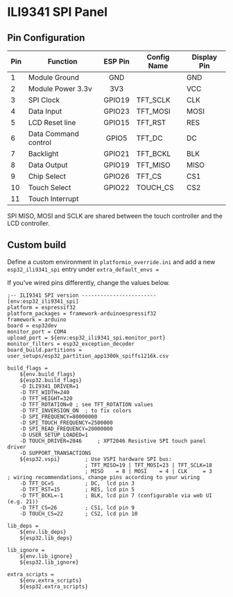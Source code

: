 <h1>ILI9341 SPI Panel</h1>

## Pin Configuration

Pin| Function            |ESP Pin |Config Name|Display Pin |
---|---------------------| :---:  |-----------|------------|
1  | Module Ground       | GND    |           | GND
2  | Module Power 3.3v   | 3V3    |           | VCC
3  | SPI Clock           | GPIO19 | TFT_SCLK  | CLK
4  | Data Input          | GPIO23 | TFT_MOSI  | MOSI
5  | LCD Reset line      | GPIO15 | TFT_RST   | RES
6  | Data Command control| GPIO5  | TFT_DC    | DC
7  | Backlight           | GPIO21 | TFT_BCKL  | BLK
8  | Data Output         | GPIO19 | TFT_MISO  | MISO
9  | Chip Select         | GPIO26 | TFT_CS    | CS1
10 | Touch Select        | GPIO22 | TOUCH_CS  | CS2
11 | Touch Interrupt     |        |           | 

SPI MISO, MOSI and SCLK are shared between the touch controller and the LCD controller.

## Custom build
Define a custom environment in `platformio_override.ini` and add a new `esp32_ili9341_spi` entry under `extra_default_envs =` 

If you've wired pins differently, change the values below.

```
;-- ILI9341 SPI version ------------------------
[env:esp32_ili9341_spi]
platform = espressif32
platform_packages = framework-arduinoespressif32
framework = arduino
board = esp32dev
monitor_port = COM4
upload_port = ${env:esp32_ili9341_spi.monitor_port}
monitor_filters = esp32_exception_decoder
board_build.partitions = user_setups/esp32_partition_app1300k_spiffs1216k.csv

build_flags =
    ${env.build_flags}
    ${esp32.build_flags}
    -D ILI9341_DRIVER=1
    -D TFT_WIDTH=240
    -D TFT_HEIGHT=320
    -D TFT_ROTATION=0 ; see TFT_ROTATION values
    -D TFT_INVERSION_ON  ; to fix colors
    -D SPI_FREQUENCY=80000000
    -D SPI_TOUCH_FREQUENCY=2500000
    -D SPI_READ_FREQUENCY=20000000
    -D USER_SETUP_LOADED=1
    -D TOUCH_DRIVER=2046     ; XPT2046 Resistive SPI touch panel driver
    -D SUPPORT_TRANSACTIONS
    ${esp32.vspi}        ; Use VSPI hardware SPI bus: 
                         ; TFT_MISO=19 | TFT_MOSI=23 | TFT_SCLK=18
                         ; MISO    = 8 | MOSI    = 4 | CLK     = 3
; wiring recommendations, change pins according to your wiring
    -D TFT_DC=5          ; DC,  lcd pin 3
    -D TFT_RST=15        ; RES, lcd pin 5
    -D TFT_BCKL=-1       ; BLK, lcd pin 7 (configurable via web UI (e.g. 21))
    -D TFT_CS=26         ; CS1, lcd pin 9
    -D TOUCH_CS=22       ; CS2, lcd pin 10  
    
lib_deps =
    ${env.lib_deps}
    ${esp32.lib_deps}

lib_ignore =
    ${env.lib_ignore}
    ${esp32.lib_ignore}

extra_scripts =
    ${env.extra_scripts}
    ${esp32.extra_scripts}
```